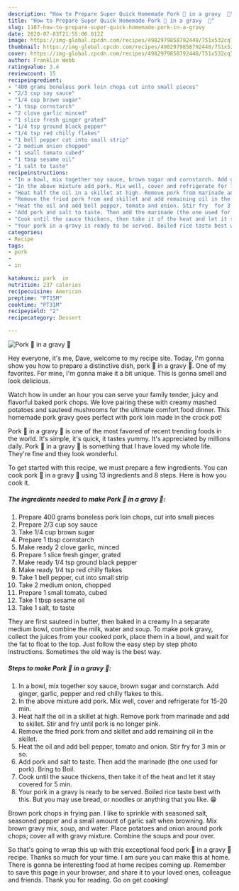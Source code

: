 ```yaml
---
description: "How to Prepare Super Quick Homemade Pork 🐷 in a gravy  🍛"
title: "How to Prepare Super Quick Homemade Pork 🐷 in a gravy  🍛"
slug: 1107-how-to-prepare-super-quick-homemade-pork-in-a-gravy
date: 2020-07-03T21:55:06.012Z
image: https://img-global.cpcdn.com/recipes/4982979858792448/751x532cq70/pork-🐷-in-a-gravy-🍛-recipe-main-photo.jpg
thumbnail: https://img-global.cpcdn.com/recipes/4982979858792448/751x532cq70/pork-🐷-in-a-gravy-🍛-recipe-main-photo.jpg
cover: https://img-global.cpcdn.com/recipes/4982979858792448/751x532cq70/pork-🐷-in-a-gravy-🍛-recipe-main-photo.jpg
author: Franklin Webb
ratingvalue: 3.4
reviewcount: 15
recipeingredient:
- "400 grams boneless pork loin chops cut into small pieces"
- "2/3 cup soy sauce"
- "1/4 cup brown sugar"
- "1 tbsp cornstarch"
- "2 clove garlic minced"
- "1 slice fresh ginger grated"
- "1/4 tsp ground black pepper"
- "1/4 tsp red chilly flakes"
- "1 bell pepper cut into small strip"
- "2 medium onion chopped"
- "1 small tomato cubed"
- "1 tbsp sesame oil"
- "1 salt to taste"
recipeinstructions:
- "In a bowl, mix together soy sauce, brown sugar and cornstarch. Add ginger, garlic, pepper and red chilly flakes to this."
- "In the above mixture add pork. Mix well, cover and refrigerate for 15-20 min."
- "Heat half the oil in a skillet at high. Remove pork from marinade and add to skillet. Stir and fry until pork is no longer pink."
- "Remove the fried pork from and skillet and add remaining oil in the skillet."
- "Heat the oil and add bell pepper, tomato and onion. Stir fry  for 3 min or so."
- "Add pork and salt to taste. Then add the marinade (the one used for pork). Bring to Boil."
- "Cook until the sauce thickens, then take it of the heat and let it stay covered for 5 min."
- "Your pork in a gravy is ready to be served. Boiled rice taste best with this. But you may use bread, or noodles or anything that you like. 😁"
categories:
- Recipe
tags:
- pork
- 
- in

katakunci: pork  in 
nutrition: 237 calories
recipecuisine: American
preptime: "PT15M"
cooktime: "PT31M"
recipeyield: "2"
recipecategory: Dessert

---
```



![Pork 🐷 in a gravy  🍛](https://img-global.cpcdn.com/recipes/4982979858792448/751x532cq70/pork-🐷-in-a-gravy-🍛-recipe-main-photo.jpg)

Hey everyone, it's me, Dave, welcome to my recipe site. Today, I'm gonna show you how to prepare a distinctive dish, pork 🐷 in a gravy  🍛. One of my favorites. For mine, I'm gonna make it a bit unique. This is gonna smell and look delicious.

Watch how in under an hour you can serve your family tender, juicy and flavorful baked pork chops. We love pairing these with creamy mashed potatoes and sauteed mushrooms for the ultimate comfort food dinner. This homemade pork gravy goes perfect with pork loin made in the crock pot!

Pork 🐷 in a gravy  🍛 is one of the most favored of recent trending foods in the world. It's simple, it's quick, it tastes yummy. It's appreciated by millions daily. Pork 🐷 in a gravy  🍛 is something that I have loved my whole life. They're fine and they look wonderful.


To get started with this recipe, we must prepare a few ingredients. You can cook pork 🐷 in a gravy  🍛 using 13 ingredients and 8 steps. Here is how you cook it.

<!--inarticleads1-->

##### The ingredients needed to make Pork 🐷 in a gravy  🍛:

1. Prepare 400 grams boneless pork loin chops, cut into small pieces
1. Prepare 2/3 cup soy sauce
1. Take 1/4 cup brown sugar
1. Prepare 1 tbsp cornstarch
1. Make ready 2 clove garlic, minced
1. Prepare 1 slice fresh ginger, grated
1. Make ready 1/4 tsp ground black pepper
1. Make ready 1/4 tsp red chilly flakes
1. Take 1 bell pepper, cut into small strip
1. Take 2 medium onion, chopped
1. Prepare 1 small tomato, cubed
1. Take 1 tbsp sesame oil
1. Take 1 salt, to taste


They are first sauteed in butter, then baked in a creamy In a separate medium bowl, combine the milk, water and soup. To make pork gravy, collect the juices from your cooked pork, place them in a bowl, and wait for the fat to float to the top. Just follow the easy step by step photo instructions. Sometimes the old way is the best way. 

<!--inarticleads2-->

##### Steps to make Pork 🐷 in a gravy  🍛:

1. In a bowl, mix together soy sauce, brown sugar and cornstarch. Add ginger, garlic, pepper and red chilly flakes to this.
1. In the above mixture add pork. Mix well, cover and refrigerate for 15-20 min.
1. Heat half the oil in a skillet at high. Remove pork from marinade and add to skillet. Stir and fry until pork is no longer pink.
1. Remove the fried pork from and skillet and add remaining oil in the skillet.
1. Heat the oil and add bell pepper, tomato and onion. Stir fry  for 3 min or so.
1. Add pork and salt to taste. Then add the marinade (the one used for pork). Bring to Boil.
1. Cook until the sauce thickens, then take it of the heat and let it stay covered for 5 min.
1. Your pork in a gravy is ready to be served. Boiled rice taste best with this. But you may use bread, or noodles or anything that you like. 😁


Brown pork chops in frying pan. I like to sprinkle with seasoned salt, seasoned pepper and a small amount of garlic salt when browning. Mix brown gravy mix, soup, and water. Place potatoes and onion around pork chops; cover all with gravy mixture. Combine the soups and pour over. 

So that's going to wrap this up with this exceptional food pork 🐷 in a gravy  🍛 recipe. Thanks so much for your time. I am sure you can make this at home. There is gonna be interesting food at home recipes coming up. Remember to save this page in your browser, and share it to your loved ones, colleague and friends. Thank you for reading. Go on get cooking!
